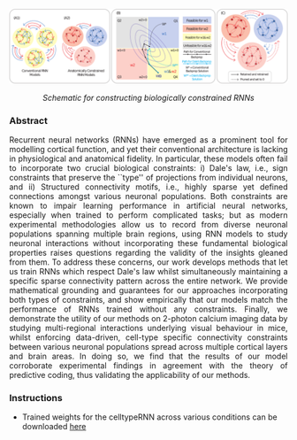 ![Schematic for constructing biologically constrained RNNs](/images/celltype-connectivity-schematic-general.png)
<div style="text-align: center;">
  <em>Schematic for constructing biologically constrained RNNs</em>
</div>

### Abstract

<div style="text-align: justify;">
Recurrent neural networks (RNNs) have emerged as a prominent tool for modelling cortical function, and yet their conventional architecture is lacking in physiological and anatomical fidelity.
In particular, these models often fail to incorporate two crucial biological constraints: i) Dale's law, i.e., sign constraints that preserve the ``type'' of projections from individual neurons, and ii) Structured connectivity motifs, i.e., highly sparse yet defined connections amongst various neuronal populations.
Both constraints are known to impair learning performance in artificial neural networks, especially when trained to perform complicated tasks; but as modern experimental methodologies allow us to record from diverse neuronal populations spanning multiple brain regions, using RNN models to study neuronal interactions without incorporating these fundamental biological properties raises questions regarding the validity of the insights gleaned from them.
To address these concerns, our work develops methods that let us train RNNs which respect Dale's law whilst simultaneously maintaining a specific sparse connectivity pattern across the entire network.
We provide mathematical grounding and guarantees for our approaches incorporating both types of constraints, and show empirically that our models match the performance of RNNs trained without any constraints.
Finally, we demonstrate the utility of our methods on 2-photon calcium imaging data by studying multi-regional interactions underlying visual behaviour in mice, whilst enforcing data-driven, cell-type specific connectivity constraints between various neuronal populations spread across multiple cortical layers and brain areas.
In doing so, we find that the results of our model corroborate experimental findings in agreement with the theory of predictive coding, thus validating the applicability of our methods.
</div>

### Instructions

- Trained weights for the celltypeRNN across various conditions can be downloaded <a href="https://www.dropbox.com/scl/fi/7x3gpd2gvo0k0pktvdg9n/celltypeRNN-trained-weights.zip?rlkey=wz6jp2nn1wnjlvud062s65ato&st=m1vfgju7&dl=0" target="_blank">here</a>

